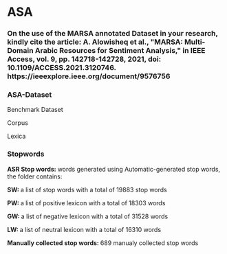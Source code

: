 # ASA

<h3>On the use of the MARSA annotated Dataset in your research, kindly cite the article:
A. Alowisheq et al., "MARSA: Multi-Domain Arabic Resources for Sentiment Analysis," in IEEE Access, vol. 9, pp. 142718-142728, 2021, doi: 10.1109/ACCESS.2021.3120746.
https://ieeexplore.ieee.org/document/9576756<h3>

<h3>ASA-Dataset</h3>
<p>Benchmark Dataset</p>
<p>Corpus</p>
<p>Lexica</p>
<h3>Stopwords</h3>
<p><b>ASR Stop words: </b>words generated using Automatic-generated stop words, the folder contains:</p>
<p><b>SW: </b>a list of stop words with a  total of 19883 stop words</p>
<p><b>PW: </b>a list of positive lexicon with a  total of 18303 words</p>
<p><b>GW: </b>a list of negative lexicon with a  total of 31528 words</p>
<p><b>LW: </b>a list of neutral lexicon with a  total of 16310 words</p>
<p><b>Manually collected stop words: </b>689 manualy collected stop words</p>

